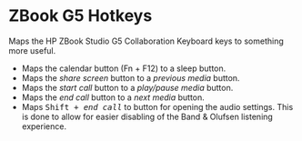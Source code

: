 # ZBook G5 Hotkeys

Maps the HP ZBook Studio G5 Collaboration Keyboard keys to something more useful.

- Maps the calendar button (Fn + F12) to a sleep button.
- Maps the _share screen_ button to a _previous media_ button.
- Maps the _start call_ button to a _play/pause media_ button.
- Maps the _end call_ button to a _next media_ button.
- Maps <kbd>Shift + _end call_</kbd> to button for opening the audio settings. This is done to allow for easier disabling of the Band & Olufsen listening experience.

